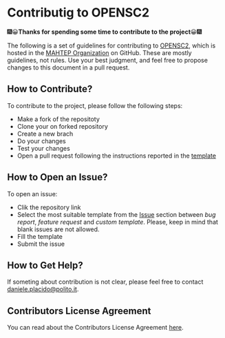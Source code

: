 # Contributig to OPENSC2


:fireworks::grinning:**Thanks for spending some time to contribute to the project**:grinning::fireworks:  

The following is a set of guidelines for contributing to [OPENSC2](https://github.com/MAHTEP/OPENSC2), which is hosted in the [MAHTEP Organization](https://github.com/MAHTEP) on GitHub. These are mostly guidelines, not rules. Use your best judgment, and feel free to propose changes to this document in a pull request.

## How to Contribute?

To contribute to the project, please follow the following steps:

* Make a fork of the repositoty
* Clone your on forked repository
* Create a new brach
* Do your changes
* Test your changes
* Open a pull request following the instructions reported in the [template](https://github.com/MAHTEP/OPENSC2/blob/Contributions/.github/PULL_REQUEST_TEMPLATE/PULL_REQUEST_TEMPLATE.md)


## How to Open an Issue?

To open an issue:

* Clik the repository link
* Select the most suitable template from the [Issue](https://github.com/MAHTEP/OPENSC2/issues) section between _bug report_, _feature request_ and _custom template_. Please, keep in mind that blank issues are not allowed.
* Fill the template
* Submit the issue

## How to Get Help?

If someting about contribution is not clear, please feel free to contact daniele.placido@polito.it. 

## Contributors License Agreement

You can read about the Contributors License Agreement [here](https://github.com/MAHTEP/OPENSC2/blob/Contributions/CONTRIBUTOR_LICENSE_AGREEMENT.md).
